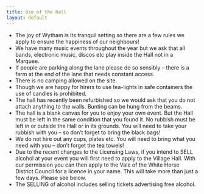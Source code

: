 ```yaml
---
title: Use of the hall
layout: default
---
```


* The joy of Wytham is its tranquil setting so there are a few rules we apply to ensure the
  happiness of our neighbours! 
* We have many music events throughout the year but we ask that all bands, electronic music, discos
  etc play inside the Hall not in a Marquee.
* If people are parking along the lane please do so sensibly – there is a farm at the end of the
  lane that needs constant access.
* There is no camping allowed on the site.
* Though we are happy for hirers to use tea-lights in safe containers the use of candles is
  prohibited.
* The hall has recently been refurbished so we would ask that you do not attach anything to the
  walls. Bunting can be hung from the beams. 
* The hall is a blank canvas for you to enjoy your own event. But the Hall must be left in the same
  condition that you found it. No rubbish must be left in or outside the Hall or in its grounds.
  You will need to take your rubbish with you –  so don’t forget to bring the black bags!
* We do not hire out any cups, plates etc.  You will need to bring what you need with you – don’t
  forget the tea towels!
* Due to the recent changes to the Licensing Laws, if you intend to SELL alcohol at your event you
  will first need to apply to the Village Hall. With our permission you can then apply to the Vale
  of the White Horse District Council for a licence in your name. This will take more than just a
  few days. Please see below.
* The SELLING of alcohol includes selling tickets advertising free alcohol.
